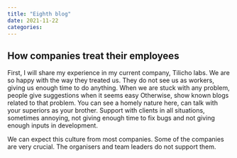 ```yaml
---
title: "Eighth blog"
date: 2021-11-22
categories:
---
```


## How companies treat their employees

First, I will share my experience in my current company, Tilicho labs. We are so happy with the way they treated us. They do not see us as workers, giving us enough time to do anything. When we are stuck with any problem, people give suggestions when it seems easy Otherwise, show known blogs related to that problem. You can see a homely nature here, can talk with your superiors as your brother. Support with clients in all situations, sometimes annoying, not giving enough time to fix bugs and not giving enough inputs in development.

We can expect this culture from most companies. Some of the companies are very crucial. The organisers and team leaders do not support them.